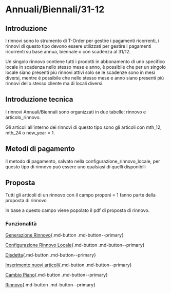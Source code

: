 # Annuali/Biennali/31-12

## Introduzione

I rinnovi sono lo strumento di T-Order per gestire i pagamenti ricorrenti, i rinnovi di questo tipo devono essere utilizzati per gestire i pagamenti ricorrenti su base annua, biennale o con scadenza al 31/12.

Un singolo rinnovo contiene tutti i prodotti in abbonamento di uno specifico locale in scadenza nello stesso mese e anno, è possibile che per un singolo locale siano presenti più rinnovi attivi solo se le scadenze sono in mesi diversi, mentre è possibile che nello stesso mese e anno siano presenti più rinnovi dello stesso cliente ma di locali diversi.

## Introduzione tecnica

I rinnovi Annuali/Biennali sono organizzati in due tabelle: rinnovo e articolo_rinnovo.

Gli articoli all'interno dei rinnovi di questo tipo sono gli articoli con mth_12, mth_24 o new_year = 1.

## Metodi di pagamento

Il metodo di pagamento, salvato nella configurazione_rinnovo_locale, per questo tipo di rinnovo può essere uno qualsiasi di quelli disponibili

## Proposta

Tutti gli articoli di un rinnovo con il campo proponi = 1 fanno parte della proposta di rinnovo

In base a questo campo viene popolato il pdf di proposta di rinnovo.

### Funzionalità

[Generazione Rinnovo](generazione){.md-button .md-button--primary}

[Configurazione Rinnovo Locale](configurazione){.md-button .md-button--primary}

[Disdetta](disdetta){.md-button .md-button--primary}

[Inserimento nuovi articoli](inserimento){.md-button .md-button--primary}

[Cambio Piano](cambio){.md-button .md-button--primary}

[Rinnovo](rinnovo){.md-button .md-button--primary}
